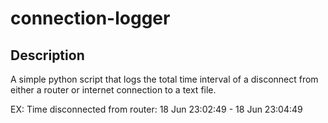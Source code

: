 # connection-logger

## Description

A simple python script that logs the total time interval of a disconnect from either a router or internet connection to a text file.

EX: Time disconnected from router: 18 Jun 23:02:49 - 18 Jun 23:04:49
